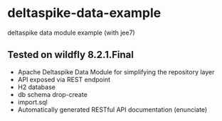 # deltaspike-data-example

deltaspike data module example (with jee7)

## Tested on wildfly 8.2.1.Final

- Apache Deltaspike Data Module for simplifying the repository layer
- API exposed via REST endpoint
- H2 database
- db schema drop-create
- import.sql
- Automatically generated RESTful API documentation (enunciate)
